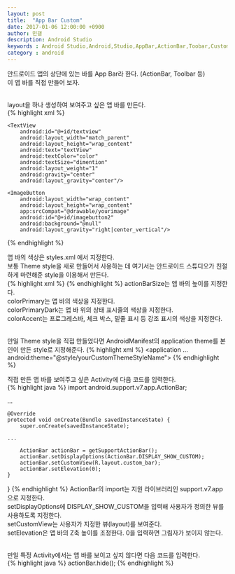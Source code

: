 ```yaml
---
layout: post
title:  "App Bar Custom"
date: 2017-01-06 12:00:00 +0900
author: 민갤
description: Android Studio 
keywords : Android Studio,Android,Studio,AppBar,ActionBar,Toobar,Custom
category : android
---
```


안드로이드 앱의 상단에 있는 바를 App Bar라 한다. (ActionBar, Toolbar 등)<br>
이 앱 바를 직접 만들어 보자.<br>
<br>

<span class="blue">layout</span>을 하나 생성하여 보여주고 싶은 앱 바를 만든다. <br>
{% highlight xml %}
<?xml version="1.0" encoding="utf-8"?>
<LinearLayout xmlns:android="http://schemas.android.com/apk/res/android"
              android:layout_width="match_parent"
              android:layout_height="match_parent"
              android:orientation="horizontal">

<ImageButton
        android:layout_width="wrap_content"
        android:layout_height="wrap_content"
        android:id="@+id/imagebutton1"
        android:scaleType="centerInside"
        app:srcCompat="@drawable/yourimage"
        android:background="@null"
        android:layout_gravity="left|center_vertical"/>

    <TextView
        android:id="@+id/textview"
        android:layout_width="match_parent"
        android:layout_height="wrap_content"
        android:text="textView"
        android:textColor="color"
        android:textSize="dimention"
        android:layout_weight="1"
        android:gravity="center"
        android:layout_gravity="center"/>

    <ImageButton
        android:layout_width="wrap_content"
        android:layout_height="wrap_content"
        app:srcCompat="@drawable/yourimage"
        android:id="@+id/imagebutton2"
        android:background="@null"
        android:layout_gravity="right|center_vertical"/>
</LinearLayout>
{% endhighlight %}
<br>

앱 바의 색상은 <span class="blue">styles.xml</span> 에서 지정한다.<br>
보통 Theme style을 새로 만들어서 사용하는 데 여기서는 안드로이드 스튜디오가 친절하게 마련해준 style을 이용해서 만든다.<br>
{% highlight xml %}
<resources>
    <!-- Base application theme. -->
    <style name="AppTheme" parent="Theme.AppCompat.Light.DarkActionBar">
        <!-- Customize your theme here. -->
        <item name="actionBarSize">45dp</item>
        <item name="colorPrimary">@color/customColor</item>
        <item name="colorPrimaryDark">@color/customColor</item>
        <item name="colorAccent">@color/customColor</item>
    </style>
</resources>
{% endhighlight %}
actionBarSize는 앱 바의 높이를 지정한다.<br>
colorPrimary는 앱 바의 색상을 지정한다.<br>
colorPrimaryDark는 앱 바 위의 상태 표시줄의 색상을 지정한다.<br>
colorAccent는 프로그레스바, 체크 박스, 밑줄 표시 등 강조 표시의 색상을 지정한다.<br>
<br>

만일 Theme style을 직접 만들었다면 <span class="blue">AndroidManifest</span>의 application theme를 본인이 만든 style로 지정해준다.
{% highlight xml %}
<application
        ...
        android:theme="@style/yourCustomThemeStyleName">
{% endhighlight %}
<br>

직접 만든 앱 바를 보여주고 싶은 <span class="blue">Activity</span>에 다음 코드를 입력한다.<br>
{% highlight java %}
import android.support.v7.app.ActionBar;

...

    @Override
    protected void onCreate(Bundle savedInstanceState) {
        super.onCreate(savedInstanceState);
       
	...

        ActionBar actionBar = getSupportActionBar();
        actionBar.setDisplayOptions(ActionBar.DISPLAY_SHOW_CUSTOM);
        actionBar.setCustomView(R.layout.custom_bar);
        actionBar.setElevation(0);
    }
}
{% endhighlight %}
ActionBar의 import는 지원 라이브러리인 support.v7.app 으로 지정한다.<br>
setDisplayOptions에 DISPLAY_SHOW_CUSTOM을 입력해 사용자가 정의한 뷰를 사용하도록 지정한다.<br>
setCustomView는 사용자가 지정한 뷰(layout)를 보여준다.<br>
setElevation은 앱 바의 Z축 높이를 조정한다. 0을 입력하면 그림자가 보이지 않는다.<br>
<br>

만일 특정 Activity에서는 앱 바를 보이고 싶지 않다면 다음 코드를 입력한다.<br>
{% highlight java %}
actionBar.hide();
{% endhighlight %}
